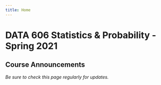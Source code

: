 ```yaml
---
title: Home
---
```


# DATA 606 Statistics & Probability - Spring 2021


## Course Announcements

*Be sure to check this page regularly for updates.*

